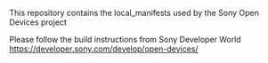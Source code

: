 This repository contains the local_manifests used by the Sony Open Devices project

Please follow the build instructions from Sony Developer World
https://developer.sony.com/develop/open-devices/
